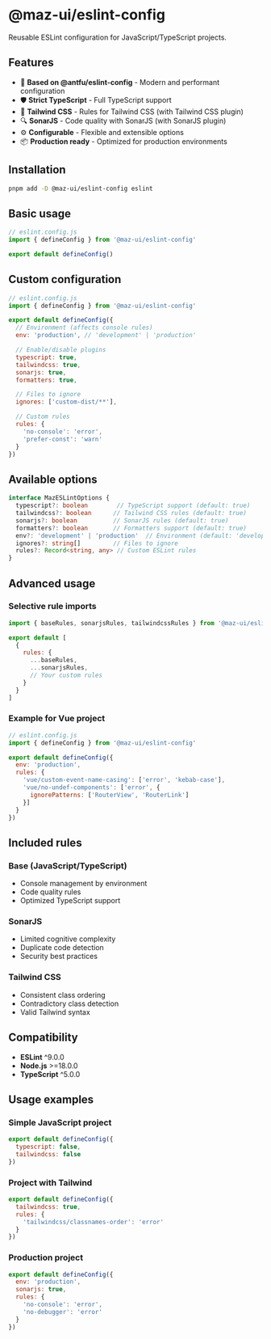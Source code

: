 # @maz-ui/eslint-config

Reusable ESLint configuration for JavaScript/TypeScript projects.

## Features

- 🚀 **Based on @antfu/eslint-config** - Modern and performant configuration
- 🛡️ **Strict TypeScript** - Full TypeScript support
- 🎨 **Tailwind CSS** - Rules for Tailwind CSS (with Tailwind CSS plugin)
- 🔍 **SonarJS** - Code quality with SonarJS (with SonarJS plugin)
- ⚙️ **Configurable** - Flexible and extensible options
- 📦 **Production ready** - Optimized for production environments

## Installation

```bash
pnpm add -D @maz-ui/eslint-config eslint
```

## Basic usage

```js
// eslint.config.js
import { defineConfig } from '@maz-ui/eslint-config'

export default defineConfig()
```

## Custom configuration

```js
// eslint.config.js
import { defineConfig } from '@maz-ui/eslint-config'

export default defineConfig({
  // Environment (affects console rules)
  env: 'production', // 'development' | 'production'

  // Enable/disable plugins
  typescript: true,
  tailwindcss: true,
  sonarjs: true,
  formatters: true,

  // Files to ignore
  ignores: ['custom-dist/**'],

  // Custom rules
  rules: {
    'no-console': 'error',
    'prefer-const': 'warn'
  }
})
```

## Available options

```typescript
interface MazESLintOptions {
  typescript?: boolean        // TypeScript support (default: true)
  tailwindcss?: boolean      // Tailwind CSS rules (default: true)
  sonarjs?: boolean          // SonarJS rules (default: true)
  formatters?: boolean       // Formatters support (default: true)
  env?: 'development' | 'production'  // Environment (default: 'development')
  ignores?: string[]         // Files to ignore
  rules?: Record<string, any> // Custom ESLint rules
}
```

## Advanced usage

### Selective rule imports

```js
import { baseRules, sonarjsRules, tailwindcssRules } from '@maz-ui/eslint-config'

export default [
  {
    rules: {
      ...baseRules,
      ...sonarjsRules,
      // Your custom rules
    }
  }
]
```

### Example for Vue project

```js
// eslint.config.js
import { defineConfig } from '@maz-ui/eslint-config'

export default defineConfig({
  env: 'production',
  rules: {
    'vue/custom-event-name-casing': ['error', 'kebab-case'],
    'vue/no-undef-components': ['error', {
      ignorePatterns: ['RouterView', 'RouterLink']
    }]
  }
})
```

## Included rules

### Base (JavaScript/TypeScript)

- Console management by environment
- Code quality rules
- Optimized TypeScript support

### SonarJS

- Limited cognitive complexity
- Duplicate code detection
- Security best practices

### Tailwind CSS

- Consistent class ordering
- Contradictory class detection
- Valid Tailwind syntax

## Compatibility

- **ESLint** ^9.0.0
- **Node.js** >=18.0.0
- **TypeScript** ^5.0.0

## Usage examples

### Simple JavaScript project

```js
export default defineConfig({
  typescript: false,
  tailwindcss: false
})
```

### Project with Tailwind

```js
export default defineConfig({
  tailwindcss: true,
  rules: {
    'tailwindcss/classnames-order': 'error'
  }
})
```

### Production project

```js
export default defineConfig({
  env: 'production',
  sonarjs: true,
  rules: {
    'no-console': 'error',
    'no-debugger': 'error'
  }
})
```
